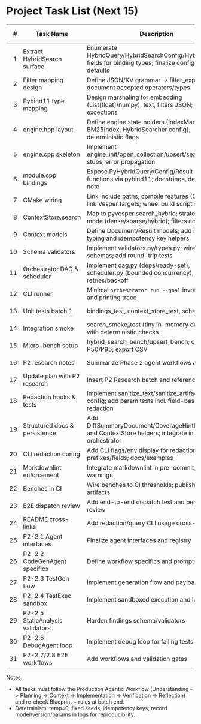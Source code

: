 # Project Task List (Next 15)

| # | Task Name | Description | Assignee | Priority | Status | Start Date | Due Date | References/Notes |
|---:|---|---|---|---|---|---|---|---|
| 1 | Extract HybridSearch surface | Enumerate HybridQuery/HybridSearchConfig/HybridResult fields for binding types; finalize config knobs and defaults | Principal Eng | High | Completed | 2025-10-20 | 2025-10-20 | Vesper/include/vesper/search/hybrid_searcher.hpp; Docs/ImplementationPlan.md P0 findings; P1/notes/hybrid_search_surface.md |
| 2 | Filter mapping design | Define JSON/KV grammar -> filter_expr mapping; document accepted operators/types | Principal Eng | High | Completed | 2025-10-20 | 2025-10-21 | P1/notes/filter_mapping_design.md; Vesper/include/vesper/metadata/metadata_store.hpp |
| 3 | Pybind11 type mapping | Design marshaling for embedding (List[float]/numpy), text, filters JSON; errors -> exceptions | Principal Eng | High | Completed | 2025-10-20 | 2025-10-21 | P1/notes/pybind_type_mapping.md |
| 4 | engine.hpp layout | Define engine state holders (IndexManager, BM25Index, HybridSearcher config); deterministic flags | Principal Eng | High | Completed | 2025-10-21 | 2025-10-21 | bindings/python/pyvesper/engine.hpp |
| 5 | engine.cpp skeleton | Implement engine_init/open_collection/upsert/search_hybrid stubs; error propagation | Principal Eng | High | Completed | 2025-10-21 | 2025-10-22 | bindings/python/pyvesper/engine.cpp |
| 6 | module.cpp bindings | Expose PyHybridQuery/Config/Result + functions via pybind11; docstrings, determinism note | Principal Eng | High | Completed | 2025-10-22 | 2025-10-22 | bindings/python/pyvesper/module.cpp |
| 7 | CMake wiring | Link include paths, compile features (C++20), link Vesper targets; wheel build script stub | Build | High | Completed | 2025-10-22 | 2025-10-22 | bindings/python/pyvesper/CMakeLists.txt |
| 8 | ContextStore.search | Map to pyvesper.search_hybrid; strategy from mode (dense/sparse/hybrid); filters conversion | Principal Eng | High | Completed | 2025-10-23 | 2025-10-23 | orchestrator/context/vesper_context_store.py |
| 9 | Context models | Define Document/Result models; add metadata typing and idempotency key helpers | Principal Eng | Medium | Completed | 2025-10-23 | 2025-10-23 | orchestrator/context/models.py |
| 10 | Schema validators | Implement validators.py/types.py; wire to schemas; add round-trip tests | Principal Eng | High | Completed | 2025-10-24 | 2025-10-24 | orchestrator/schemas/{*.schema.json, validators.py, types.py} |
| 11 | Orchestrator DAG & scheduler | Implement dag.py (deps/ready-set), scheduler.py (bounded concurrency), retries/backoff | Principal Eng | High | In Progress | 2025-10-24 | 2025-10-25 | orchestrator/core/{dag.py,scheduler.py,retries.py,budgets.py} |
| 12 | CLI runner | Minimal `orchestrator run --goal` invoking core and printing trace | Principal Eng | Medium | In Progress | 2025-10-25 | 2025-10-25 | cli/orchestrator_cli.py |
| 13 | Unit tests batch 1 | bindings_test, context_store_test, schemas_test | QA | High | In Progress | 2025-10-25 | 2025-10-26 | tests/unit/* |
| 14 | Integration smoke | search_smoke_test (tiny in-memory dataset) with deterministic checks | QA | High | Completed | 2025-10-26 | 2025-10-26 | tests/integration/search_smoke_test.py |
| 15 | Micro-bench setup | hybrid_search_bench/upsert_bench; capture P50/P95; export CSV | QA | Medium | In Progress | 2025-10-26 | 2025-10-27 | bench/context/* |
| 16 | P2 research notes | Summarize Phase 2 agent workflows and gaps | Principal Eng | High | Completed | 2025-10-26 | 2025-10-26 | P2/notes/agent_workflows_research.md |
| 17 | Update plan with P2 research | Insert P2 Research batch and references | Principal Eng | High | Completed | 2025-10-26 | 2025-10-26 | Docs/ImplementationPlan.md |
| 18 | Redaction hooks & tests | Implement sanitize_text/sanitize_artifact; env-config; add param tests incl. field-based redaction | Principal Eng | High | Completed | 2025-10-26 | 2025-10-26 | orchestrator/obs/redaction.py; tests/unit/phase2_param_tests.py |
| 19 | Structured docs & persistence | Add DiffSummaryDocument/CoverageHintDocument and ContextStore helpers; integrate in orchestrator | Principal Eng | Medium | Completed | 2025-10-26 | 2025-10-26 | orchestrator/context/models.py; orchestrator/core/orchestrator.py |
| 20 | CLI redaction config | Add CLI flags/env display for redaction prefixes/fields; docs/examples | Principal Eng | Medium | Completed | 2025-10-27 | 2025-10-27 | cli/orchestrator_cli.py; SECURITY.md |
| 21 | Markdownlint enforcement | Integrate markdownlint in pre-commit; fix warnings | Principal Eng | Medium | In Progress | 2025-10-27 | 2025-10-27 | .pre-commit-config.yaml; .markdownlint.json |
| 22 | Benches in CI | Wire benches to CI thresholds; publish timing artifacts | Principal Eng | Medium | Completed | 2025-10-27 | 2025-10-28 | bench/context/* |
| 23 | E2E dispatch review | Add end-to-end dispatch test and perform code review | Principal Eng | Medium | Completed | 2025-10-27 | 2025-10-28 | tests/integration/* |
| 24 | README cross-links | Add redaction/query CLI usage cross-links | Principal Eng | Low | Completed | 2025-10-27 | 2025-10-28 | README.md |
| 25 | P2-2.1 Agent interfaces | Finalize agent interfaces and registry | Principal Eng | High | Completed | 2025-10-27 | 2025-10-29 | orchestrator/agents/base.py; orchestrator/core/registry.py; PR #7 (merged 2025-10-26T23:37:29Z UTC) |
| 26 | P2-2.2 CodeGenAgent specifics | Define workflow specifics and prompts | Principal Eng | Medium | Completed | 2025-10-27 | 2025-10-30 | agents/codegen.py; P2/notes/*; PR #8 (merged 2025-10-27T00:21:59Z UTC) |
| 27 | P2-2.3 TestGen flow | Implement generation flow and payloads | Principal Eng | Medium | In Progress | 2025-10-27 | 2025-10-30 | agents/test_agent.py; PR #9 (opened 2025-10-27T00:41:24Z UTC) |
| 28 | P2-2.4 TestExec sandbox | Implement sandboxed execution and logs | Principal Eng | Medium | Pending | 2025-10-27 | 2025-10-31 | exec/sandbox.py |
| 29 | P2-2.5 StaticAnalysis validators | Harden findings schema/validators | Principal Eng | Medium | Pending | 2025-10-27 | 2025-10-31 | orchestrator/schemas/* |
| 30 | P2-2.6 DebugAgent loop | Implement debug loop for failing tests | Principal Eng | Medium | Pending | 2025-10-27 | 2025-10-31 | agents/debug.py |
| 31 | P2-2.7/2.8 E2E workflows | Add workflows and validation gates | Principal Eng | High | Pending | 2025-10-27 | 2025-11-02 | tests/integration/* |

Notes:
- All tasks must follow the Production Agentic Workflow (Understanding -> Planning -> Context -> Implementation -> Verification -> Reflection) and re-check Blueprint + rules at batch end.
- Determinism: temp=0, fixed seeds, idempotency keys; record model/version/params in logs for reproducibility.
